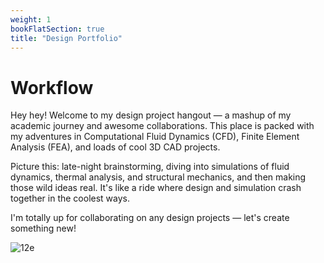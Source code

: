 ```yaml
---
weight: 1
bookFlatSection: true
title: "Design Portfolio"
---
```


# Workflow

Hey hey! Welcome to my design project hangout — a mashup of my academic journey and awesome collaborations. This place is packed with my adventures in Computational Fluid Dynamics (CFD), Finite Element Analysis (FEA), and loads of cool 3D CAD projects.

Picture this: late-night brainstorming, diving into simulations of fluid dynamics, thermal analysis, and structural mechanics, and then making those wild ideas real. It's like a ride where design and simulation crash together in the coolest ways.

I'm totally up for collaborating on any design projects — let's create something new!

![12e](https://wallpapercave.com/dwp1x/wp9380795.png)


